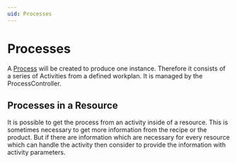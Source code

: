 ```yaml
---
uid: Processes
---
```

# Processes

A [Process](xref:Moryx.AbstractionLayer.IProcess) will be created to produce one instance. Therefore it consists of a series of Activities from a defined workplan. It is managed by the ProcessController.

## Processes in a Resource

It is possible to get the process from an activity inside of a resource. This is sometimes necessary to get more information from the recipe or the product. But if there are information which are necessary for every resource which can handle the activity then consider to provide the information with activity parameters.
